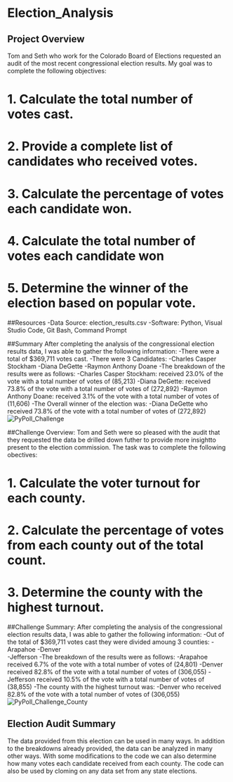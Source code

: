 # Election_Analysis

## Project Overview
Tom and Seth who work for the Colorado Board of Elections requested an audit of the most recent congressional election results.
My goal was to complete the following objectives:
# 1. Calculate the total number of votes cast.
# 2. Provide a complete list of candidates who received votes.
# 3. Calculate the percentage of votes each candidate won.
# 4. Calculate the total number of votes each candidate won
# 5. Determine the winner of the election based on popular vote.

##Resources
-Data Source: election_results.csv
-Software: Python, Visual Studio Code, Git Bash, Command Prompt

##Summary
After completing the analysis of the congressional election results data, I was able to gather the following information:
-There were a total of $369,711 votes cast. 
-There were 3 Candidates:
    -Charles Casper Stockham
    -Diana DeGette
    -Raymon Anthony Doane
-The breakdown of the results were as follows:
    -Charles Casper Stockham: received 23.0% of the vote with a total number of votes of (85,213)
    -Diana DeGette: received 73.8% of the vote with a total number of votes of (272,892)
    -Raymon Anthony Doane: received 3.1% of the vote with a total number of votes of (11,606)
-The Overall winner of the election was: 
    -Diana DeGette who received 73.8% of the vote with a total number of votes of (272,892)
![PyPoll_Challenge](https://user-images.githubusercontent.com/108022219/177700917-ff287665-24a5-44bf-978d-3d0552a038bf.png)

    
##Challenge Overview: 
Tom and Seth were so pleased with the audit that they requested the data be drilled down futher to provide more insightto present to the election commission. 
The task was to complete the following obectives:
# 1. Calculate the voter turnout for each county.
# 2. Calculate the percentage of votes from each county out of the total count.
# 3. Determine the county with the highest turnout.

##Challenge Summary:
After completing the analysis of the congressional election results data, I was able to gather the following information:
-Out of the total of $369,711 votes cast they were divided amoung 3 counties:
    -Arapahoe 
    -Denver  
    -Jefferson
-The breakdown of the results were as follows: 
    -Arapahoe received 6.7% of the vote with a total number of votes of (24,801)
    -Denver received 82.8% of the vote with a total number of votes of (306,055)
    -Jefferson received 10.5% of the vote with a total number of votes of (38,855)
-The county with the highest turnout was: 
    -Denver who received 82.8% of the vote with a total number of votes of (306,055)
![PyPoll_Challenge_County](https://user-images.githubusercontent.com/108022219/178023166-a467e1a8-1988-4ee0-8da9-5bc2473b158d.png)

    
 ## Election Audit Summary
 The data provided from this election can be used in many ways. In addition to the breakdowns already provided, the data can be analyzed in many other ways. 
 With some modifications to the code we can also determine how many votes each candidate received from each county.  The code can also be used by cloming on any data set from any state elections. 

    
    
